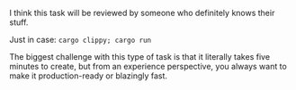 I think this task will be reviewed by someone who definitely knows their stuff.

Just in case: `cargo clippy; cargo run`

The biggest challenge with this type of task is that it literally takes five minutes to create, but from an experience perspective, you always want to make it production-ready or blazingly fast.